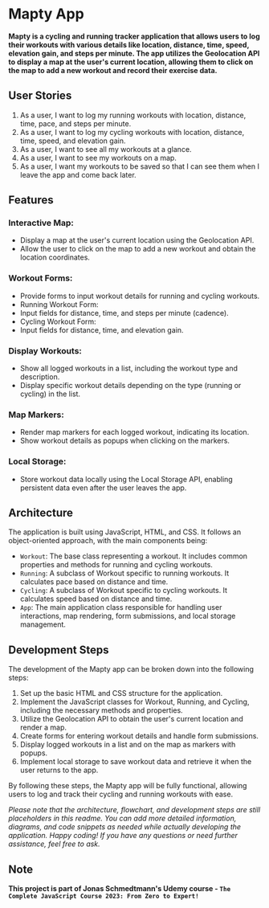 # Mapty App

<b>Mapty is a cycling and running tracker application that allows users to log their workouts with various details like location, distance, time, speed, elevation gain, and steps per minute. The app utilizes the Geolocation API to display a map at the user's current location, allowing them to click on the map to add a new workout and record their exercise data.</b>

## User Stories

1. As a user, I want to log my running workouts with location, distance, time, pace, and steps per minute.
2. As a user, I want to log my cycling workouts with location, distance, time, speed, and elevation gain.
3. As a user, I want to see all my workouts at a glance.
4. As a user, I want to see my workouts on a map.
5. As a user, I want my workouts to be saved so that I can see them when I leave the app and come back later.

## Features

### Interactive Map:

- Display a map at the user's current location using the Geolocation API.
- Allow the user to click on the map to add a new workout and obtain the location coordinates.

### Workout Forms:

- Provide forms to input workout details for running and cycling workouts.
- Running Workout Form:
- Input fields for distance, time, and steps per minute (cadence).
- Cycling Workout Form:
- Input fields for distance, time, and elevation gain.

### Display Workouts:

- Show all logged workouts in a list, including the workout type and description.
- Display specific workout details depending on the type (running or cycling) in the list.

### Map Markers:

- Render map markers for each logged workout, indicating its location.
- Show workout details as popups when clicking on the markers.

### Local Storage:

- Store workout data locally using the Local Storage API, enabling persistent data even after the user leaves the app.

## Architecture

The application is built using JavaScript, HTML, and CSS. It follows an object-oriented approach, with the main components being:

- `Workout`: The base class representing a workout. It includes common properties and methods for running and cycling workouts.
- `Running`: A subclass of Workout specific to running workouts. It calculates pace based on distance and time.
- `Cycling`: A subclass of Workout specific to cycling workouts. It calculates speed based on distance and time.
- `App`: The main application class responsible for handling user interactions, map rendering, form submissions, and local storage management.

## Development Steps

The development of the Mapty app can be broken down into the following steps:

1. Set up the basic HTML and CSS structure for the application.
2. Implement the JavaScript classes for Workout, Running, and Cycling, including the necessary methods and properties.
3. Utilize the Geolocation API to obtain the user's current location and render a map.
4. Create forms for entering workout details and handle form submissions.
5. Display logged workouts in a list and on the map as markers with popups.
6. Implement local storage to save workout data and retrieve it when the user returns to the app.

By following these steps, the Mapty app will be fully functional, allowing users to log and track their cycling and running workouts with ease.

<i>Please note that the architecture, flowchart, and development steps are still placeholders in this readme. You can add more detailed information, diagrams, and code snippets as needed while actually developing the application. Happy coding! If you have any questions or need further assistance, feel free to ask.</i>

## Note

<b>This project is part of Jonas Schmedtmann's Udemy course - `The Complete JavaScript Course 2023: From Zero to Expert!`</b>
